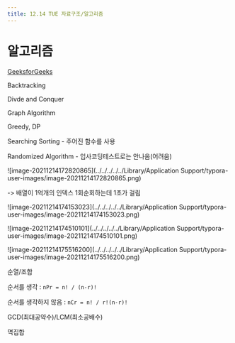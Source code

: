 ```yaml
---
title: 12.14 TUE 자료구조/알고리즘
---
```


# 알고리즘

[GeeksforGeeks](https://www.geeksforgeeks.org/)

Backtracking

Divde and Conquer

Graph Algorithm

Greedy, DP

Searching Sorting - 주어진 함수를 사용

Randomized Algorithm - 입사코딩테스트로는 안나옴(어려움)

![image-20211214172820865](../../../../../Library/Application Support/typora-user-images/image-20211214172820865.png)

-> 배열이 1억개의 인덱스 1회순회하는데 1초가 걸림

![image-20211214174153023](../../../../../Library/Application Support/typora-user-images/image-20211214174153023.png)

![image-20211214174510101](../../../../../Library/Application Support/typora-user-images/image-20211214174510101.png)

![image-20211214175516200](../../../../../Library/Application Support/typora-user-images/image-20211214175516200.png)

순열/조합

순서를 생각 : <code>nPr =  n! / (n-r)!</code>

순서를 생각하지 않음 : <code>nCr = n! / r!(n-r)!</code>

GCD(최대공약수)/LCM(최소공배수)

멱집합
